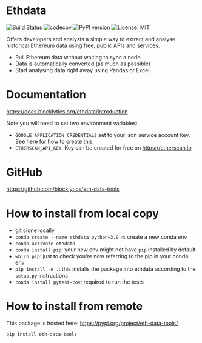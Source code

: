 # Ethdata
[![Build Status](https://travis-ci.org/blocklytics/eth-data-tools.svg?branch=master)](https://travis-ci.org/blocklytics/eth-data-tools)
[![codecov](https://codecov.io/gh/blocklytics/eth-data-tools/branch/master/graph/badge.svg)](https://codecov.io/gh/blocklytics/eth-data-tools)
[![PyPI version](https://badge.fury.io/py/eth-data-tools.svg)](https://badge.fury.io/py/eth-data-tools)
[![License: MIT](https://img.shields.io/badge/License-MIT-yellow.svg)](https://opensource.org/licenses/MIT)

Offers developers and analysts a simple way to extract and analyse historical Ethereum data using free, public APIs and services.

 * Pull Ethereum data without waiting to sync a node
 * Data is automatically converted (as much as possible)
 * Start analysing data right away using Pandas or Excel

# Documentation

https://docs.blocklytics.org/ethdata/introduction

Note you will need to set two environment variables:

- `GOOGLE_APPLICATION_CREDENTIALS` set to your json service account key. See [here](https://cloud.google.com/bigquery/docs/quickstarts/quickstart-client-libraries) for how to create this
- `ETHERSCAN_API_KEY`. Key can be created for free on https://etherscan.io

# GitHub

https://github.com/blocklytics/eth-data-tools

# How to install from local copy

- git clone locally
- `conda create --name ethdata python=3.9.4`: create a new conda env
- `condo activate ethdata`
- `conda install pip`: your new env might not have `pip` installed by default
- `which pip`: just to check you're now referring to the pip in your conda env
- `pip install -e .`: this installs the package into ethdata according to the `setup.py` instructions
- `conda install pytest-cov`: required to run the tests

# How to install from remote

This package is hosted here: https://pypi.org/project/eth-data-tools/

`pip install eth-data-tools`
